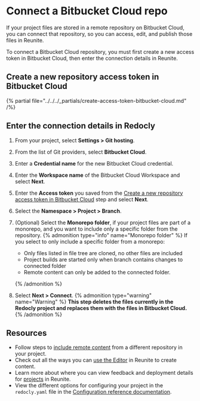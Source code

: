 # Connect a Bitbucket Cloud repo

If your project files are stored in a remote repository on Bitbucket Cloud, you can connect that repository, so you can access, edit, and publish those files in Reunite.

To connect a Bitbucket Cloud repository, you must first create a new access token in Bitbucket Cloud, then enter the connection details in Reunite.

## Create a new repository access token in Bitbucket Cloud

{% partial file="../../../_partials/create-access-token-bitbucket-cloud.md" /%}

## Enter the connection details in Redocly

1. From your project, select **Settings > Git hosting**.
2. From the list of Git providers, select **Bitbucket Cloud**.
3. Enter a **Credential name** for the new Bitbucket Cloud credential.
4. Enter the **Workspace name** of the Bitbucket Cloud Workspace and select **Next**.
5. Enter the **Access token** you saved from the [Create a new repository access token in Bitbucket Cloud](#create-a-new-repository-access-token-in-bitbucket-cloud) step and select **Next**.
6. Select the **Namespace > Project > Branch**.
7. (Optional) Select the **Monorepo folder**, if your project files are part of a monorepo, and you want to include only a specific folder from the repository.
   {% admonition type="info" name="Monorepo folder" %}
   If you select to only include a specific folder from a monorepo:

   - Only files listed in file tree are cloned, no other files are included
   - Project builds are started only when branch contains changes to connected folder
   - Remote content can only be added to the connected folder.

   {% /admonition %}

8. Select **Next > Connect**.
   {% admonition type="warning" name="Warning" %}
   **This step deletes the files currently in the Redocly project and replaces them with the files in Bitbucket Cloud.**
   {% /admonition %}

## Resources

- Follow steps to [include remote content](../remote-content/index.md) from a different repository in your project.
- Check out all the ways you can [use the Editor](../use-editor.md) in Reunite to create content.
- Learn more about where you can view feedback and deployment details for [projects](../projects.md) in Reunite.
- View the different options for configuring your project in the `redocly.yaml` file in the [Configuration reference documentation](../../../config/index.md).
